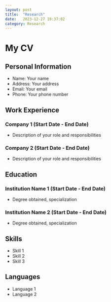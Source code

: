 ```yaml
---
layout: post
title:  "Research"
date:   2023-12-27 19:37:02
category: Research
---
```


# My CV

## Personal Information

- Name: Your name
- Address: Your address
- Email: Your email
- Phone: Your phone number

## Work Experience

### Company 1 (Start Date - End Date)

- Description of your role and responsibilities

### Company 2 (Start Date - End Date)

- Description of your role and responsibilities

## Education

### Institution Name 1 (Start Date - End Date)

- Degree obtained, specialization

### Institution Name 2 (Start Date - End Date)

- Degree obtained, specialization

## Skills

- Skill 1
- Skill 2
- Skill 3

## Languages

- Language 1
- Language 2